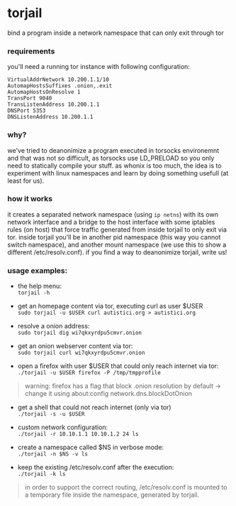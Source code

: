 # torjail
bind a program inside a network namespace that can only exit through tor

### requirements
you'll need a running tor instance with following configuration:
```
VirtualAddrNetwork 10.200.1.1/10
AutomapHostsSuffixes .onion,.exit
AutomapHostsOnResolve 1
TransPort 9040
TransListenAddress 10.200.1.1
DNSPort 5353
DNSListenAddress 10.200.1.1
```

### why?
we've tried to deanonimize a program executed in torsocks environemnt and that was not so difficult, as torsocks use LD_PRELOAD so you only need to statically compile your stuff.
as whonix is too much, the idea is to experiment with linux namespaces and learn by doing something usefull (at least for us).


### how it works
it creates a separated network namespace (using `ip netns`) with its own network
interface and a bridge to the host interface with some iptables rules (on host)
that force traffic generated from inside torjail to only exit via tor.
inside torjail you'll be in another pid namespace (this way you cannot switch
namespace), and another mount namespace (we use this to show a different /etc/resolv.conf).
if you find a way to deanonimize torjail, write us!

### usage examples:
 
- the help menu:  
`torjail -h`

- get an homepage content via tor, executing curl as user $USER  
`sudo torjail -u $USER curl autistici.org > autistici.org `

- resolve a onion address:  
`sudo torjail dig wi7qkxyrdpu5cmvr.onion`

- get an onion webserver content via tor:  
`sudo torjail curl wi7qkxyrdpu5cmvr.onion`

- open a firefox with user $USER that could only reach internet via tor:
`./torjail -u $USER firefox -P /tmp/tmpprofile`  

> warning: firefox has a flag that block .onion resolution by default -> change it using about:config network.dns.blockDotOnion

- get a shell that could not reach internet (only via tor)  
`./torjail -s -u $USER`

- custom network configuration:  
`./torjail -r 10.10.1.1 10.10.1.2 24 ls`

- create a namespace called $NS in verbose mode:  
`./torjail -n $NS -v ls`

- keep the existing /etc/resolv.conf after the execution:  
`./torjail -k ls`

> in order to support the correct routing, /etc/resolv.conf is mounted to a temporary file inside the namespace, generated by torjail.

